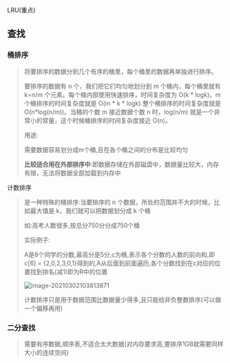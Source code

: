 LRU(重点)

## 查找

### 桶排序

> 将要排序的数据分到几个有序的桶里，每个桶里的数据再单独进行排序。
>
> 要排序的数据有 n 个，我们把它们均匀地划分到 m 个桶内，每个桶里就有 k=n/m 个元素。每个桶内部使用快速排序，时间复杂度为 O(k * logk)。m 个桶排序的时间复杂度就是 O(m * k * logk).整个桶排序的时间复杂度就是 O(n*log(n/m))。当桶的个数 m 接近数据个数 n 时，log(n/m) 就是一个非常小的常量，这个时候桶排序的时间复杂度接近 O(n)。
>
> 用途:
>
> 需要数据容易划分成m个桶,且在各个桶之间的分布是比较均匀
>
> **比较适合用在外部排序中**:即数据存储在外部磁盘中，数据量比较大，内存有限，无法将数据全部加载到内存中

计数排序

> 是一种特殊的桶排序:当要排序的 n 个数据，所处的范围并不大的时候，比如最大值是 k，我们就可以把数据划分成 k 个桶
>
> 如:高考人数很多,按总分750分分成750个桶
>
> 实际例子:
>
> A是8个同学的分数,最高分是5分,c为桶,表示各个分数的人数的前向和,即c[6] = {2,0,2,3,0,1}得到的,A从后面到前面遍历,各个分数找到在c对应的位置找到排名(减1)即为R中的位置
>
> ![image-20210302103813871](https://gitee.com/chillchan/images/raw/master/test/image-20210302103813871.png)
> 
>计数排序只是用于数据范围比数据量少得多,且只能给非负整数排序(可以做一个偏移再用)
>

### 二分查找

> 需要有序数据,顺序表,不适合太大数据(对内存要求高,要排序1GB就需要同样大小的连续空间)